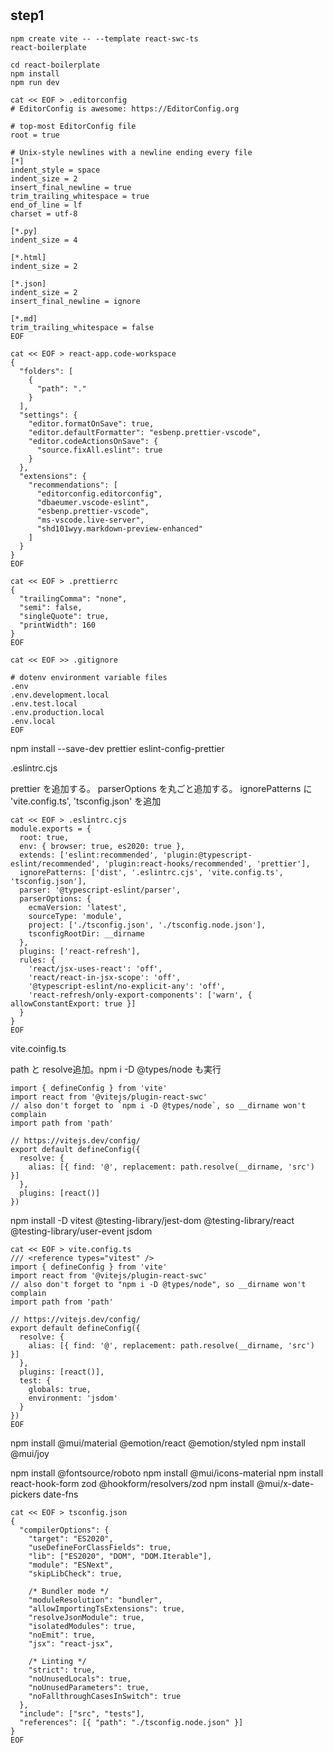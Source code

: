 #

## step1

```
npm create vite -- --template react-swc-ts
react-boilerplate

cd react-boilerplate
npm install
npm run dev
```


```
cat << EOF > .editorconfig
# EditorConfig is awesome: https://EditorConfig.org

# top-most EditorConfig file
root = true

# Unix-style newlines with a newline ending every file
[*]
indent_style = space
indent_size = 2
insert_final_newline = true
trim_trailing_whitespace = true
end_of_line = lf
charset = utf-8

[*.py]
indent_size = 4

[*.html]
indent_size = 2

[*.json]
indent_size = 2
insert_final_newline = ignore

[*.md]
trim_trailing_whitespace = false
EOF
```

```
cat << EOF > react-app.code-workspace
{
  "folders": [
    {
      "path": "."
    }
  ],
  "settings": {
    "editor.formatOnSave": true,
    "editor.defaultFormatter": "esbenp.prettier-vscode",
    "editor.codeActionsOnSave": {
      "source.fixAll.eslint": true
    }
  },
  "extensions": {
    "recommendations": [
      "editorconfig.editorconfig",
      "dbaeumer.vscode-eslint",
      "esbenp.prettier-vscode",
      "ms-vscode.live-server",
      "shd101wyy.markdown-preview-enhanced"
    ]
  }
}
EOF
```

```
cat << EOF > .prettierrc
{
  "trailingComma": "none",
  "semi": false,
  "singleQuote": true,
  "printWidth": 160
}
EOF
```

```
cat << EOF >> .gitignore

# dotenv environment variable files
.env
.env.development.local
.env.test.local
.env.production.local
.env.local
EOF
```

npm install --save-dev prettier eslint-config-prettier

.eslintrc.cjs

prettier を追加する。
parserOptions を丸ごと追加する。
ignorePatterns に 'vite.config.ts', 'tsconfig.json' を追加

```
cat << EOF > .eslintrc.cjs
module.exports = {
  root: true,
  env: { browser: true, es2020: true },
  extends: ['eslint:recommended', 'plugin:@typescript-eslint/recommended', 'plugin:react-hooks/recommended', 'prettier'],
  ignorePatterns: ['dist', '.eslintrc.cjs', 'vite.config.ts', 'tsconfig.json'],
  parser: '@typescript-eslint/parser',
  parserOptions: {
    ecmaVersion: 'latest',
    sourceType: 'module',
    project: ['./tsconfig.json', './tsconfig.node.json'],
    tsconfigRootDir: __dirname
  },
  plugins: ['react-refresh'],
  rules: {
    'react/jsx-uses-react': 'off',
    'react/react-in-jsx-scope': 'off',
    '@typescript-eslint/no-explicit-any': 'off',
    'react-refresh/only-export-components': ['warn', { allowConstantExport: true }]
  }
}
EOF
```

vite.coinfig.ts

path と resolve追加。npm i -D @types/node も実行

```
import { defineConfig } from 'vite'
import react from '@vitejs/plugin-react-swc'
// also don't forget to `npm i -D @types/node`, so __dirname won't complain
import path from 'path'

// https://vitejs.dev/config/
export default defineConfig({
  resolve: {
    alias: [{ find: '@', replacement: path.resolve(__dirname, 'src') }]
  },
  plugins: [react()]
})
```

npm install -D vitest @testing-library/jest-dom @testing-library/react @testing-library/user-event jsdom

```
cat << EOF > vite.config.ts
/// <reference types="vitest" />
import { defineConfig } from 'vite'
import react from '@vitejs/plugin-react-swc'
// also don't forget to "npm i -D @types/node", so __dirname won't complain
import path from 'path'

// https://vitejs.dev/config/
export default defineConfig({
  resolve: {
    alias: [{ find: '@', replacement: path.resolve(__dirname, 'src') }]
  },
  plugins: [react()],
  test: {
    globals: true,
    environment: 'jsdom'
  }
})
EOF
```

npm install @mui/material @emotion/react @emotion/styled
npm install @mui/joy

npm install @fontsource/roboto
npm install @mui/icons-material
npm install react-hook-form zod @hookform/resolvers/zod
npm install @mui/x-date-pickers date-fns

```
cat << EOF > tsconfig.json
{
  "compilerOptions": {
    "target": "ES2020",
    "useDefineForClassFields": true,
    "lib": ["ES2020", "DOM", "DOM.Iterable"],
    "module": "ESNext",
    "skipLibCheck": true,

    /* Bundler mode */
    "moduleResolution": "bundler",
    "allowImportingTsExtensions": true,
    "resolveJsonModule": true,
    "isolatedModules": true,
    "noEmit": true,
    "jsx": "react-jsx",

    /* Linting */
    "strict": true,
    "noUnusedLocals": true,
    "noUnusedParameters": true,
    "noFallthroughCasesInSwitch": true
  },
  "include": ["src", "tests"],
  "references": [{ "path": "./tsconfig.node.json" }]
}
EOF

```

